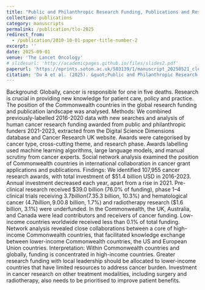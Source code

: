 ```yaml
---
title: "Public and Philanthropic Research Funding, Publications and Research Networks for Cancer in the Commonwealth and Globally in 2016-2023: Comparative Analysis"
collection: publications
category: manuscripts
permalink: /publication/tlo-2025
redirect_from:
  - /publication/2010-10-01-paper-title-number-2
excerpt: ''
date: 2025-09-01
venue: 'The Lancet Oncology'
# slidesurl: 'http://academicpages.github.io/files/slides2.pdf'
paperurl: 'https://eprints.soton.ac.uk/503139/1/manuscript_20250521_clean.pdf'
citation: 'Du A et al. (2025). &quot;Public and Philanthropic Research Funding, Publications and Research Networks for Cancer in the Commonwealth and Globally in 2016-2023: Comparative Analysis.&quot; <i>The Lancet Oncology</i>. 26(9), e466–e476.'
---
```


Background: Globally, cancer is responsible for one in five deaths. Research is crucial in providing new knowledge for patient care, policy and practice. The position of the Commonwealth countries in the global research funding and publication landscape was analysed.
Methods: We combined previously-labelled 2016-2020 data with new searches and analysis of human cancer research funding awarded from public and philanthropic funders 2021-2023, extracted from the Digital Science Dimensions database and Cancer Research UK website. Awards were categorised by cancer type, cross-cutting theme, and research phase. Awards labelling used machine learning algorithms, large language models, and manual scrutiny from cancer experts. Social network analysis examined the position of Commonwealth countries in international collaboration in cancer grant applications and publications.
Findings: We identified 107,955 cancer research awards, with total investment of $51.4 billion USD in 2016-2023. Annual investment decreased each year, apart from a rise in 2021. Pre-clinical research received $39.0 billion (76.0% of funding), phase 1–4 clinical trials receiving $3.7 billion (7.3%). Breast ($5.3 billion, 10.3%) and hematological cancer ($4.7 billion, 9.0%) were well-funded. Surgery research ($0.8 billion, 1.7%) and radiotherapy research ($1.6 billion, 3.1%) were underfunded. In the Commonwealth, the UK, Australia, and Canada were lead contributors and receivers of cancer funding. Low-income countries worldwide received less than 0.1% of total funding. Network analysis revealed close collaborations between a core of high-income Commonwealth countries, that facilitated knowledge exchange between lower-income Commonwealth countries, the US and European Union countries.
Interpretation: Within Commonwealth countries and globally, funding is concentrated in high-income countries. Greater research funding with local leadership should be allocated to lower-income countries that have limited resources to address cancer burden. Investment in cancer research on other treatment modalities, including surgery and radiotherapy, also needs to be prioritised to improve patient benefits.